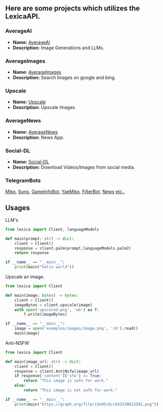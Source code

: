 ## Here are some projects which utilizes the LexicaAPI.

### AverageAI
- **Name:** [AverageAI](https://ai.qewertyy.dev)
- **Description:** Image Generations and LLMs.

### AverageImages
- **Name:** [AverageImages](https://images.qewertyy.dev)
- **Description:** Search Images on google and bing.

### Upscale
- **Name:** [Upscale](https://upscale.qewertyy.dev)
- **Description:** Upscale Images.

### AverageNews
- **Name:** [AverageNews](https://news.qewertyy.dev)
- **Description:** News App.

### Social-DL
- **Name:** [Social-DL](https://social-dl.vercel.app)
- **Description:** Download Videos/Images from social media.

### TelegramBots
[Miko](https://github.com/Awesome-Tofu/miko-bot), [Sung](https://github.com/Dhruv-Tara/Sung), [GameInfoBot](https://github.com/barryspacezero/Telegram-GameInfoBot), [YaeMiko](https://github.com/Infamous-Hydra/YaeMiko), [FilterBot](https://github.com/Codeflix-Bots/AutoFilter), [News](https://github.com/SOMEH1NG/TechNewsDigest) [etc..](https://github.com/search?q=https%3A%2F%2Fapi.qewertyy.dev&type=code)
## Usages
LLM's
```python
from lexica import Client, languageModels

def main(prompt: str) -> dict:
    client = Client()
    response = client.palm(prompt,languageModels.palm2)
    return response

if __name__ == "__main__":
    print(main("hello world"))
```

Upscale an image.
```python
from lexica import Client

def main(image: bytes) -> bytes:
    client = Client()
    imageBytes = client.upscale(image)
    with open('upscaled.png', 'wb') as f:
        f.write(imageBytes)

if __name__ == "__main__":
    image = open('examples/images/image.png', 'rb').read()
    main(image)
```

Anti-NSFW
```python
from lexica import Client

def main(image_url: str) -> dict:
    client = Client()
    response = client.AntiNsfw(image_url)
    if response['content']['sfw'] == True:
        return "This image is safe for work."
    else:
        return "This image is not safe for work."

if __name__ == "__main__":
    print(main("https://graph.org/file/13e95c6cc932530823391.png"))
```
